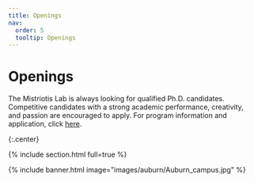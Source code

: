 ```yaml
---
title: Openings
nav:
  order: 5
  tooltip: Openings
---
```


# <i class="fas fa-users"></i>Openings


The Mistriotis Lab is always looking for qualified Ph.D. candidates. Competitive candidates with a strong academic performance, creativity, and passion are encouraged to apply. For program information and application, click [here](https://eng.auburn.edu/chen/academics/graduate/index.html).

{:.center}

{% include section.html full=true %}

{% include banner.html image="images/auburn/Auburn_campus.jpg" %}

